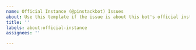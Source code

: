 ```yaml
---
name: Official Instance (@pinstackbot) Issues
about: Use this template if the issue is about this bot's official instance.
title: ''
labels: about:official-instance
assignees: ''

---
```



